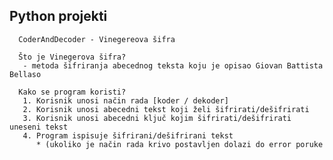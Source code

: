 Python projekti
---------------------------------------------------------------------
      CoderAndDecoder - Vinegereova šifra

      Što je Vinegerova šifra?
       - metoda šifriranja abecednog teksta koju je opisao Giovan Battista Bellaso

      Kako se program koristi?
       1. Korisnik unosi način rada [koder / dekoder]
       2. Korisnik unosi abecedni tekst koji želi šifrirati/dešifrirati
       3. Korisnik unosi abecedni ključ kojim šifrirati/dešifrirati uneseni tekst
       4. Program ispisuje šifrirani/dešifrirani tekst
          * (ukoliko je način rada krivo postavljen dolazi do error poruke

